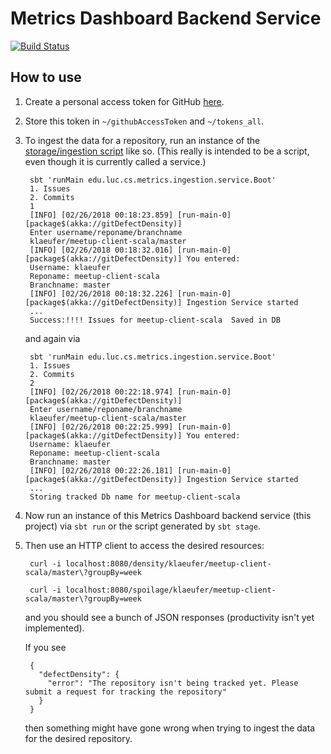 # Metrics Dashboard Backend Service

[![Build Status](https://travis-ci.org/sshilpika/metrics-dashboard-commit-density.svg?branch=master)](https://travis-ci.org/sshilpika/metrics-dashboard-commit-density)

## How to use

1. Create a personal access token for GitHub [here](https://github.com/settings/tokens).

1. Store this token in `~/githubAccessToken` and `~/tokens_all`.

1. To ingest the data for a repository, run an instance of the [storage/ingestion script](https://github.com/sshilpika/metrics-dashboard-storage-service) like so. (This really is intended to be a script, even though it is currently called a service.)

        sbt 'runMain edu.luc.cs.metrics.ingestion.service.Boot'
        1. Issues
        2. Commits
        1
        [INFO] [02/26/2018 00:18:23.859] [run-main-0] [package$(akka://gitDefectDensity)] 
        Enter username/reponame/branchname
        klaeufer/meetup-client-scala/master
        [INFO] [02/26/2018 00:18:32.016] [run-main-0] [package$(akka://gitDefectDensity)] You entered: 
        Username: klaeufer 
        Reponame: meetup-client-scala 
        Branchname: master
        [INFO] [02/26/2018 00:18:32.226] [run-main-0] [package$(akka://gitDefectDensity)] Ingestion Service started
        ...
        Success:!!!! Issues for meetup-client-scala  Saved in DB

    and again via

        sbt 'runMain edu.luc.cs.metrics.ingestion.service.Boot'
        1. Issues
        2. Commits
        2
        [INFO] [02/26/2018 00:22:18.974] [run-main-0] [package$(akka://gitDefectDensity)] 
        Enter username/reponame/branchname
        klaeufer/meetup-client-scala/master
        [INFO] [02/26/2018 00:22:25.999] [run-main-0] [package$(akka://gitDefectDensity)] You entered: 
        Username: klaeufer 
        Reponame: meetup-client-scala 
        Branchname: master
        [INFO] [02/26/2018 00:22:26.181] [run-main-0] [package$(akka://gitDefectDensity)] Ingestion Service started
        ...
        Storing tracked Db name for meetup-client-scala

1. Now run an instance of this Metrics Dashboard backend service (this project) via `sbt run` or the script generated by `sbt stage`.

1. Then use an HTTP client to access the desired resources:

        curl -i localhost:8080/density/klaeufer/meetup-client-scala/master\?groupBy=week

        curl -i localhost:8080/spoilage/klaeufer/meetup-client-scala/master\?groupBy=week

    and you should see a bunch of JSON responses (productivity isn't yet implemented).

    If you see

        {
          "defectDensity": {
            "error": "The repository isn't being tracked yet. Please submit a request for tracking the repository"
          }
        }

    then something might have gone wrong when trying to ingest the data for the desired repository.
